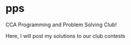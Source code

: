 # pps
CCA Programming and Problem Solving Club!

Here, I will post my solutions to our club contests
